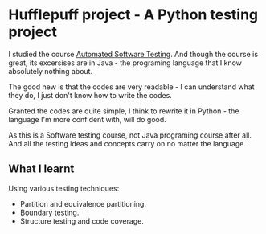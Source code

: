 
# Hufflepuff project - A Python testing project
I studied the course [Automated Software Testing](https://trang17.github.io/automated-software-testing/). And though the course is great, its excersises are in Java - the programing language that I know absolutely nothing about.

The good new is that the codes are very readable - I can understand what they do, I just don't know how to write the codes.

Granted the codes are quite simple, I think to rewrite it in Python - the language I'm more confident with, will do good.

As this is a Software testing course, not Java programing course after all. And all the testing ideas and concepts carry on no matter the language.

## What I learnt
Using various testing techniques:
- Partition and equivalence partitioning.
- Boundary testing.
- Structure testing and code coverage.
